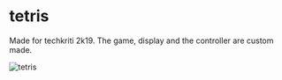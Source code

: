 # tetris

Made for techkriti 2k19. The game, display and the controller are custom made.

![tetris](https://media.giphy.com/media/r90dSCJpl3yb5rpNSk/giphy.gif)
